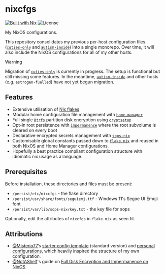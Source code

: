 # nixcfgs

[![Built with Nix](https://img.shields.io/static/v1?logo=nixos&logoColor=white&label=&message=Built%20with%20Nix&color=41439a)](https://builtwithnix.org)
![License](https://img.shields.io/github/license/fdnt7/nixcfgs)

My NixOS configurations.

This repository consolidates my previous per-host configuration files 
([`cuties-only`](https://github.com/fdnt7/nix-config) and 
[`autism-inside`](https://github.com/fdnt7/autism-inside)) into a single 
monorepo. Over time, it will also include the NixOS configurations for all of 
my other hosts.

> [!WARNING]
> Migration of [`cuties-only`](https://github.com/fdnt7/nix-config) is currently
> in progress. The setup is functional but still missing some features. 
> In the meantime, [`autism-inside`](https://github.com/fdnt7/autism-inside) 
> and other hosts (e.g. `estrogen-fuelled`) have not yet begun migration.

## Features

- Extensive utilisation of [Nix flakes](https://nixos.wiki/wiki/Flakes)
- Modular home configuration file management with 
  [`home-manager`](https://github.com/nix-community/home-manager)
- Full single [`Btrfs`](https://docs.kernel.org/filesystems/btrfs.html) 
  partition disk encryption using 
  [`cryptsetup`](https://gitlab.com/cryptsetup/cryptsetup)
- Opt-in root persistence with 
  [`impermanence`](https://github.com/nix-community/impermanence) where the root
  subvolume is cleared on every boot
- Declarative encrypted secrets management with
  [`sops-nix`](https://github.com/Mic92/sops-nix)
- Customisable global constants passed down to [`flake.nix`](./flake.nix) and
  reused in both NixOS and Home Manager configurations.
- Hopefully a best practice compliant configuration structure with idiomatic nix
  usage as a language.

## Prerequisites

Before installation, these directories and files must be present:

- `/persist/etc/nixcfgs` - the flake directory
- `/persist/usr/share/fonts/seguiemj.ttf` - Windows 11's Segoe UI Emoji font
- `/persist/var/lib/sops-nix/key.txt` - the key file for sops

Optionally, edit the attributes of `nixcfgs` in `flake.nix` as seen fit.

## Attributions

- [@Misterio77](https://github.com/Misterio77)’s 
[starter config template](https://github.com/Misterio77/nix-starter-configs) 
(standard version) and 
[personal configurations](https://github.com/Misterio77/nix-config/), which 
heavily inspired the structure of my own configuration.
- [@NotAShelf](https://github.com/notashelf)'s guide on 
[Full Disk Encryption and Impermanence on NixOS](https://notashelf.dev/posts/impermanence).

